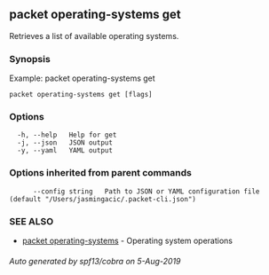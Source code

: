 ## packet operating-systems get

Retrieves a list of available operating systems.

### Synopsis

Example:
  packet operating-systems get

```
packet operating-systems get [flags]
```

### Options

```
  -h, --help   Help for get
  -j, --json   JSON output
  -y, --yaml   YAML output
```

### Options inherited from parent commands

```
      --config string   Path to JSON or YAML configuration file (default "/Users/jasmingacic/.packet-cli.json")
```

### SEE ALSO

* [packet operating-systems](packet_operating-systems.md)	 - Operating system operations

###### Auto generated by spf13/cobra on 5-Aug-2019
